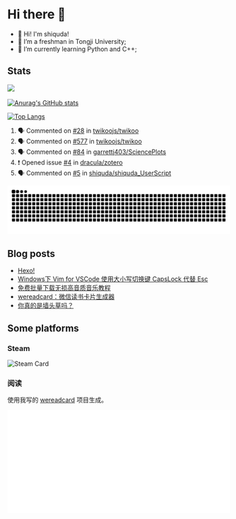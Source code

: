 # Hi there 👋

- 👋 Hi! I'm shiquda!
- 📖 I’m a freshman in Tongji University;
- 🌱 I’m currently learning Python and C++;

## Stats

![](https://komarev.com/ghpvc/?username=shiquda)

[![Anurag's GitHub stats](https://github-readme-stats.vercel.app/api?username=shiquda&theme=vue-dark&show_icons=true)](https://github.com/anuraghazra/github-readme-stats)

[![Top Langs](https://github-readme-stats.vercel.app/api/top-langs/?username=shiquda&theme=vue-dark&show_icons=true&hide=SCSS)](https://github.com/anuraghazra/github-readme-stats)

<!--START_SECTION:activity-->
1. 🗣 Commented on [#28](https://github.com/twikoojs/twikoo/issues/28#issuecomment-2342528024) in [twikoojs/twikoo](https://github.com/twikoojs/twikoo)
2. 🗣 Commented on [#577](https://github.com/twikoojs/twikoo/issues/577#issuecomment-2342524513) in [twikoojs/twikoo](https://github.com/twikoojs/twikoo)
3. 🗣 Commented on [#84](https://github.com/garrettj403/SciencePlots/issues/84#issuecomment-2323297933) in [garrettj403/SciencePlots](https://github.com/garrettj403/SciencePlots)
4. ❗ Opened issue [#4](https://github.com/dracula/zotero/issues/4) in [dracula/zotero](https://github.com/dracula/zotero)
5. 🗣 Commented on [#5](https://github.com/shiquda/shiquda_UserScript/issues/5#issuecomment-2295521090) in [shiquda/shiquda_UserScript](https://github.com/shiquda/shiquda_UserScript)
<!--END_SECTION:activity-->

<picture>
  <source media="(prefers-color-scheme: dark)" srcset="https://raw.githubusercontent.com/shiquda/shiquda/output/github-contribution-grid-snake-dark.svg">
  <source media="(prefers-color-scheme: light)" srcset="https://raw.githubusercontent.com/shiquda/shiquda/output/github-contribution-grid-snake.svg">
  <img alt="github contribution grid snake animation" src="https://raw.githubusercontent.com/shiquda/shiquda/output/github-contribution-grid-snake.svg">
</picture>

## Blog posts
<!-- BLOG-POST-LIST:START -->
- [Hexo!](https://shiquda.link/move-to-hexo/)
- [Windows下 Vim for VSCode 使用大小写切换键 CapsLock 代替 Esc](https://shiquda.link/windows-vim-for-vscode-use-capslock-instead-of-esc/)
- [免费批量下载无损高音质音乐教程](https://shiquda.link/batch-download-high-quality-music/)
- [wereadcard：微信读书卡片生成器](https://shiquda.link/weread-card-project/)
- [你真的是墙头草吗？](https://shiquda.link/are-you-a-wallflower/)
<!-- BLOG-POST-LIST:END -->

## Some platforms

### Steam

![Steam Card](https://card.yuy1n.io/card/76561199045221076/tokyonight,en,bg-FF0000-0033FF,games)

### 阅读

使用我写的 [wereadcard](https://github.com/shiquda/wereadcard) 项目生成。

![Weread Card](https://github.com/shiquda/wereadcard/raw/main/output/recent_read.svg)

<!--
**shiquda/shiquda** is a ✨ _special_ ✨ repository because its `README.md` (this file) appears on your GitHub profile.

Here are some ideas to get you started:

- 🔭 I’m currently working on ...
- 🌱 I’m currently learning ...
- 👯 I’m looking to collaborate on ...
- 🤔 I’m looking for help with ...
- 💬 Ask me about ...
- 📫 How to reach me: ...
- 😄 Pronouns: ...
- ⚡ Fun fact: ...
-->
